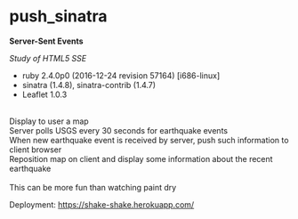 # push_sinatra
**Server-Sent Events**

*Study of HTML5 SSE*

- ruby 2.4.0p0 (2016-12-24 revision 57164) [i686-linux] 
- sinatra (1.4.8), sinatra-contrib (1.4.7)
- Leaflet 1.0.3 
</br>  
Display to user a map</br>
Server polls USGS every 30 seconds for earthquake events</br>
When new earthquake event is received by server, push such information to client browser</br>
Reposition map on client and display some information about the recent earthquake</br>
</br>
This can be more fun than watching paint dry</br>

Deployment: https://shake-shake.herokuapp.com/</br>


